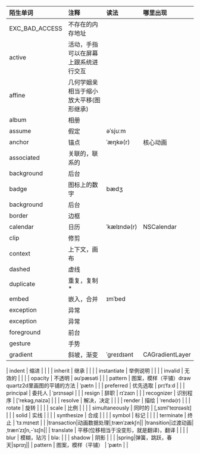 | 陌生单词 | 注释 | 读法 | 哪里出现 |
| :--- | :--- | :--- | :--- |
| EXC\_BAD\_ACCESS | 不存在的内存地址 |  |  |
| active | 活动，手指可以在屏幕上跟系统进行交互 |  |  |
| affine | 几何学姻亲相当于缩小放大平移\(图形继承\) |  |  |
| album | 相册 |  |  |
| assume | 假定 | əˈsjuːm |  |
|anchor|锚点|ˈæŋkə(r)|核心动画|
| associated | 关联的，联系的 |  |  |
| background | 后台 |  |  |
| badge | 图标上的数字 | bædʒ |  |
| background | 后台 |  |  |
| border | 边框 |  |  |
|calendar|日历 |ˈkælɪndə(r)|NSCalendar|
| clip | 修剪 |  |  |
| context | 上下文，画布 |  |  |
| dashed | 虚线 |  |  |
| duplicate | 重复，复制\* |  |  |
| embed | 嵌入，合并 | ɪmˈbed |  |
| exception | 异常 |  |  |
| exception | 异常 |  |  |
| foreground | 前台 |  |  |
| gesture | 手势 |  |  |
|gradient|斜坡，渐变 |ˈgreɪdɪənt|CAGradientLayer|

| indent | 缩进 |  |  |
| inherit | 继承 |  |  |
| instantiate | 举例说明 |  |  |
| invalid | 无效的 |  |  |
| opacity | 不透明 | əʊˈpæsəti |  |
| pattern | 图案，模样（平铺）draw quartz2d里画图的平铺的方法 | ˈpætn |  |
| preferred | 优先选取 | prɪˈfɜːd |  |
| principal | 委托人 | ˈprɪnsəpl |  |
| resign | 辞职 | rɪˈzaɪn |  |
| recognizer | 识别程序 | \['rekəg,naizə\] |  |
| resolve | 解决，决定 |  |  |
| render | 描绘 | ˈrendə\(r\) |  |
| rotate | 旋转 |  |  |
| scale | 比例 |  |  |
| simultaneously | 同时的 | \[,sɪml'teɪnɪəslɪ\] |  |
| solid | 实线 |  |  |
| synthesize | 合成 |  |  |
| symbol | 标记 |  |  |
| terminate | 终止 | ˈtɜːmɪneɪt |  |
|transaction|动画数据处理|ˌtrænˈzækʃn||
|transition|过渡动画|ˌtrænˈzɪʃn,-ˈsɪʃn||
| translate | 平移\(位移相当于没变形，就是翻译\)，翻译 |  |  |
| blur | 模糊，玷污 | blə: |  |
| shadow | 阴影 |  |  |
|spring|弹簧，跳跃，春天|sprɪŋ||
| pattern | 图案，模样（平铺） | ˈpætn |  |



